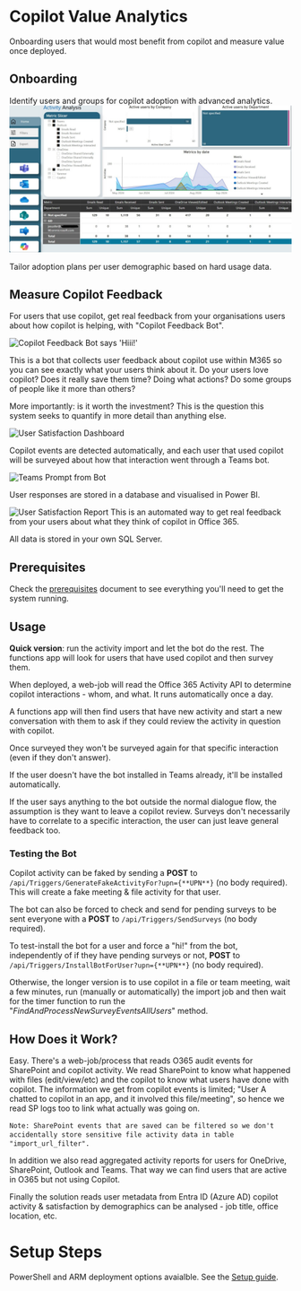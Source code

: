 # Copilot Value Analytics
Onboarding users that would most benefit from copilot and measure value once deployed.

## Onboarding
Identify users and groups for copilot adoption with advanced analytics.
![Usage report example](imgs/usage_report.jpg)

Tailor adoption plans per user demographic based on hard usage data.

## Measure Copilot Feedback
For users that use copilot, get real feedback from your organisations users about how copilot is helping, with "Copilot Feedback Bot".

![Copilot Feedback Bot says 'Hiii!'](imgs/bot-salute-small.png)

This is a bot that collects user feedback about copilot use within M365 so you can see exactly what your users think about it. Do your users love copilot? Does it really save them time? Doing what actions? Do some groups of people like it more than others?

More importantly: is it worth the investment? This is the question this system seeks to quantify in more detail than anything else. 

![User Satisfaction Dashboard](imgs/report1.png)

Copilot events are detected automatically, and each user that used copilot will be surveyed about how that interaction went through a Teams bot. 

![Teams Prompt from Bot](imgs/botconvo.jpg)

User responses are stored in a database and visualised in Power BI.

![User Satisfaction Report](imgs/report2.png)
This is an automated way to get real feedback from your users about what they think of copilot in Office 365. 

All data is stored in your own SQL Server.

## Prerequisites
Check the [prerequisites](docs/prereqs.md) document to see everything you'll need to get the system running. 

## Usage
**Quick version**: run the activity import and let the bot do the rest. The functions app will look for users that have used copilot and then survey them.

When deployed, a web-job will read the Office 365 Activity API to determine copilot interactions - whom, and what. It runs automatically once a day. 

A functions app will then find users that have new activity and start a new conversation with them to ask if they could review the activity in question with copilot. 

Once surveyed they won't be surveyed again for that specific interaction (even if they don't answer). 

If the user doesn't have the bot installed in Teams already, it'll be installed automatically.

If the user says anything to the bot outside the normal dialogue flow, the assumption is they want to leave a copilot review. Surveys don't necessarily have to correlate to a specific interaction, the user can just leave general feedback too. 

### Testing the Bot
Copilot activity can be faked by sending a **POST** to ```/api/Triggers/GenerateFakeActivityFor?upn={**UPN**}``` (no body required). This will create a fake meeting & file activity for that user.

The bot can also be forced to check and send for pending surveys to be sent everyone with a **POST** to ```/api/Triggers/SendSurveys``` (no body required).

To test-install the bot for a user and force a "hi!" from the bot, independently of if they have pending surveys or not, **POST** to ```/api/Triggers/InstallBotForUser?upn={**UPN**}``` (no body required).

Otherwise, the longer version is to use copilot in a file or team meeting, wait a few minutes, run (manually or automatically) the import job and then wait for the timer function to run the "_FindAndProcessNewSurveyEventsAllUsers_" method.

## How Does it Work?
Easy. There's a web-job/process that reads O365 audit events for SharePoint and copilot activity. We read SharePoint to know what happened with files (edit/view/etc) and the copilot to know what users have done with copilot. The information we get from copilot events is limited; "User A chatted to copilot in an app, and it involved this file/meeting", so hence we read SP logs too to link what actually was going on.

    Note: SharePoint events that are saved can be filtered so we don't accidentally store sensitive file activity data in table "import_url_filter".

In addition we also read aggregated activity reports for users for OneDrive, SharePoint, Outlook and Teams. That way we can find users that are active in O365 but not using Copilot. 

Finally the solution reads user metadata from Entra ID (Azure AD) copilot activity & satisfaction by demographics can be analysed - job title, office location, etc. 

# Setup Steps
PowerShell and ARM deployment options avaialble. See the [Setup guide](docs/setup.md).
